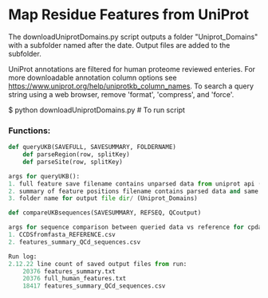 # Map Residue Features from UniProt

The downloadUniprotDomains.py script outputs a folder "Uniprot_Domains" with a subfolder named after the date. Output files are added to the subfolder.

UniProt annotations are filtered for human proteome reviewed enteries. For more downloadable annotation column options see <https://www.uniprot.org/help/uniprotkb_column_names>. To search a query string using a web browser, remove 'format', 'compress', and 'force'.

$ python downloadUniprotDomains.py  # To run script

### Functions:

```python
def queryUKB(SAVEFULL, SAVESUMMARY, FOLDERNAME)
    def parseRegion(row, splitKey)
    def parseSite(row, splitKey)

args for queryUKB():
1. full feature save filename contains unparsed data from uniprot api (full_human_features.txt) 
2. summary of feature positions filename contains parsed data and same line count as full feature download (features_summary.txt)
3. folder name for output file dir/ (Uniprot_Domains)

def compareUKBsequences(SAVESUMMARY, REFSEQ, QCoutput)

args for sequence comparison between queried data vs reference for cpdaa positions QC:
1. CCDSfromfasta_REFERENCE.csv
2. features_summary_QCd_sequences.csv

Run log:
2.12.22 line count of saved output files from run:
    20376 features_summary.txt
    20376 full_human_features.txt
    18417 features_summary_QCd_sequences.csv 
    
```
